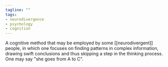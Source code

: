 ```yaml
---
tagline: ""
tags:
- neurodivergence
- psychology
- cognition
---
```

A cognitive method that may be employed by some [[neurodivergent]] people, in which one focuses on finding patterns in complex information, drawing swift conclusions and thus skipping a step in the thinking process. One may say "she goes from A to C".
